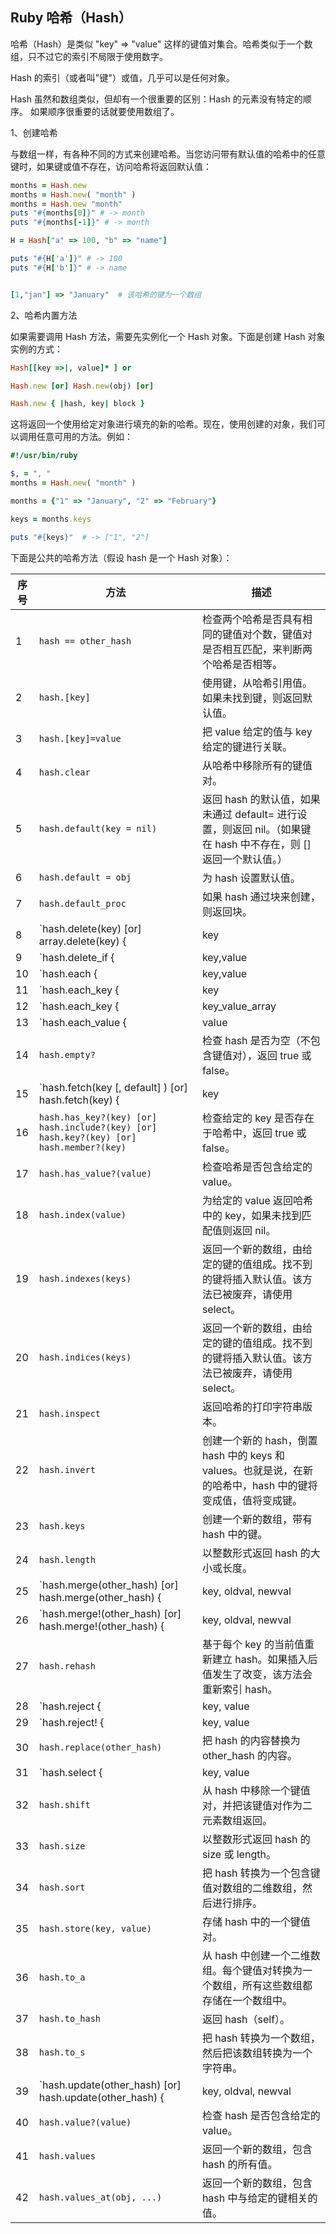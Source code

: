 ## Ruby 哈希（Hash）

哈希（Hash）是类似 "key" => "value" 这样的键值对集合。哈希类似于一个数组，只不过它的索引不局限于使用数字。

Hash 的索引（或者叫"键"）或值，几乎可以是任何对象。

Hash 虽然和数组类似，但却有一个很重要的区别：Hash 的元素没有特定的顺序。 如果顺序很重要的话就要使用数组了。

1、创建哈希

与数组一样，有各种不同的方式来创建哈希。当您访问带有默认值的哈希中的任意键时，如果键或值不存在，访问哈希将返回默认值：

```ruby
months = Hash.new
months = Hash.new( "month" )
months = Hash.new "month"
puts "#{months[0]}" # -> month
puts "#{months[-1]}" # -> month

H = Hash["a" => 100, "b" => "name"]

puts "#{H['a']}" # -> 100
puts "#{H['b']}" # -> name


[1,"jan"] => "January"  # 该哈希的键为一个数组
```

2、哈希内置方法

如果需要调用 Hash 方法，需要先实例化一个 Hash 对象。下面是创建 Hash 对象实例的方式：

```ruby
Hash[[key =>|, value]* ] or

Hash.new [or] Hash.new(obj) [or]

Hash.new { |hash, key| block }
```

这将返回一个使用给定对象进行填充的新的哈希。现在，使用创建的对象，我们可以调用任意可用的方法。例如：

```ruby
#!/usr/bin/ruby

$, = ", "
months = Hash.new( "month" )

months = {"1" => "January", "2" => "February"}

keys = months.keys

puts "#{keys}"  # -> ["1", "2"]
```

下面是公共的哈希方法（假设 hash 是一个 Hash 对象）：

| 序号 | 方法                                                                                    | 描述                                                                                                                                                                       |
| ---- | --------------------------------------------------------------------------------------- | -------------------------------------------------------------------------------------------------------------------------------------------------------------------------- |
| 1    | `hash == other_hash`                                                                    | 检查两个哈希是否具有相同的键值对个数，键值对是否相互匹配，来判断两个哈希是否相等。                                                                                         |
| 2    | `hash.[key]`                                                                            | 使用键，从哈希引用值。如果未找到键，则返回默认值。                                                                                                                         |
| 3    | `hash.[key]=value`                                                                      | 把 value 给定的值与 key 给定的键进行关联。                                                                                                                                 |
| 4    | `hash.clear`                                                                            | 从哈希中移除所有的键值对。                                                                                                                                                 |
| 5    | `hash.default(key = nil)`                                                               | 返回 hash 的默认值，如果未通过 default= 进行设置，则返回 nil。（如果键在 hash 中不存在，则 [] 返回一个默认值。）                                                           |
| 6    | `hash.default = obj`                                                                    | 为 hash 设置默认值。                                                                                                                                                       |
| 7    | `hash.default_proc`                                                                     | 如果 hash 通过块来创建，则返回块。                                                                                                                                         |
| 8    | `hash.delete(key) [or] array.delete(key) { |key| block }`                               | 通过 key 从 hash 中删除键值对。如果使用了块 且未找到匹配的键值对，则返回块的结果。把它与 delete_if 进行比较。                                                              |
| 9    | `hash.delete_if { |key,value| block }`                                                  | block 为 true 的每个块，从 hash 中删除键值对。                                                                                                                             |
| 10   | `hash.each { |key,value| block }`                                                       | 遍历 hash，为每个 key 调用一次 block，传递 key-value 作为一个二元素数组。                                                                                                  |
| 11   | `hash.each_key { |key| block }`                                                         | 遍历 hash，为每个 key 调用一次 block，传递 key 作为参数。                                                                                                                  |
| 12   | `hash.each_key { |key_value_array| block }`                                             | 遍历 hash，为每个 key 调用一次 block，传递 key 和 value 作为参数。                                                                                                         |
| 13   | `hash.each_value { |value| block }`                                                     | 遍历 hash，为每个 key 调用一次 block，传递 value 作为参数。                                                                                                                |
| 14   | `hash.empty?`                                                                           | 检查 hash 是否为空（不包含键值对），返回 true 或 false。                                                                                                                   |
| 15   | `hash.fetch(key [, default] ) [or] hash.fetch(key) { | key | block }`                   | 通过给定的 key 从 hash 返回值。如果未找到 key，且未提供其他参数，则抛出 IndexError 异常；如果给出了 default，则返回 default；如果指定了可选的 block，则返回 block 的结果。 |
| 16   | `hash.has_key?(key) [or] hash.include?(key) [or] hash.key?(key) [or] hash.member?(key)` | 检查给定的 key 是否存在于哈希中，返回 true 或 false。                                                                                                                      |
| 17   | `hash.has_value?(value)`                                                                | 检查哈希是否包含给定的 value。                                                                                                                                             |
| 18   | `hash.index(value)`                                                                     | 为给定的 value 返回哈希中的 key，如果未找到匹配值则返回 nil。                                                                                                              |
| 19   | `hash.indexes(keys)`                                                                    | 返回一个新的数组，由给定的键的值组成。找不到的键将插入默认值。该方法已被废弃，请使用 select。                                                                              |
| 20   | `hash.indices(keys)`                                                                    | 返回一个新的数组，由给定的键的值组成。找不到的键将插入默认值。该方法已被废弃，请使用 select。                                                                              |
| 21   | `hash.inspect`                                                                          | 返回哈希的打印字符串版本。                                                                                                                                                 |
| 22   | `hash.invert`                                                                           | 创建一个新的 hash，倒置 hash 中的 keys 和 values。也就是说，在新的哈希中，hash 中的键将变成值，值将变成键。                                                                |
| 23   | `hash.keys`                                                                             | 创建一个新的数组，带有 hash 中的键。                                                                                                                                       |
| 24   | `hash.length`                                                                           | 以整数形式返回 hash 的大小或长度。                                                                                                                                         |
| 25   | `hash.merge(other_hash) [or] hash.merge(other_hash) { |key, oldval, newval| block }`    | 返回一个新的哈希，包含 hash 和 other_hash 的内容，重写 hash 中与 other_hash 带有重复键的键值对。                                                                           |
| 26   | `hash.merge!(other_hash) [or] hash.merge!(other_hash) { |key, oldval, newval| block }`  | 与 merge 相同，但实际上 hash 发生了变化。                                                                                                                                  |
| 27   | `hash.rehash`                                                                           | 基于每个 key 的当前值重新建立 hash。如果插入后值发生了改变，该方法会重新索引 hash。                                                                                        |
| 28   | `hash.reject { |key, value| block }`                                                    | 类似 delete_if, 但作用在一个拷贝的哈希上。相等于 hsh.dup.delete_if。                                                                                                       |
| 29   | `hash.reject! { |key, value| block }`                                                   | 相等于 delete_if, 但是如果没有修改，返回 nil。                                                                                                                             |
| 30   | `hash.replace(other_hash)`                                                              | 把 hash 的内容替换为 other_hash 的内容。                                                                                                                                   |
| 31   | `hash.select { |key, value| block }`                                                    | 返回一个新的数组，由 block 返回 true 的 hash 中的键值对组成。                                                                                                              |
| 32   | `hash.shift`                                                                            | 从 hash 中移除一个键值对，并把该键值对作为二元素数组返回。                                                                                                                 |
| 33   | `hash.size`                                                                             | 以整数形式返回 hash 的 size 或 length。                                                                                                                                    |
| 34   | `hash.sort`                                                                             | 把 hash 转换为一个包含键值对数组的二维数组，然后进行排序。                                                                                                                 |
| 35   | `hash.store(key, value)`                                                                | 存储 hash 中的一个键值对。                                                                                                                                                 |
| 36   | `hash.to_a`                                                                             | 从 hash 中创建一个二维数组。每个键值对转换为一个数组，所有这些数组都存储在一个数组中。                                                                                     |
| 37   | `hash.to_hash`                                                                          | 返回 hash（self）。                                                                                                                                                        |
| 38   | `hash.to_s`                                                                             | 把 hash 转换为一个数组，然后把该数组转换为一个字符串。                                                                                                                     |
| 39   | `hash.update(other_hash) [or] hash.update(other_hash) {|key, oldval, newval| block}`    | 返回一个新的哈希，包含 hash 和 other_hash 的内容，重写 hash 中与 other_hash 带有重复键的键值对。                                                                           |
| 40   | `hash.value?(value)`                                                                    | 检查 hash 是否包含给定的 value。                                                                                                                                           |
| 41   | `hash.values`                                                                           | 返回一个新的数组，包含 hash 的所有值。                                                                                                                                     |
| 42   | `hash.values_at(obj, ...)`                                                              | 返回一个新的数组，包含 hash 中与给定的键相关的值。                                                                                                                         |
